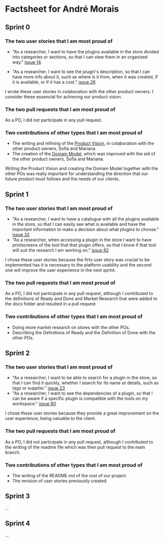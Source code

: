 
# Factsheet for André Morais

## Sprint 0

### The two user stories that I am most proud of

 * "As a researcher, I want to have the plugins available in the store divided into categories or sections, so that I can view them in an organized way." [issue 14](https://github.com/FEUP-MEIC-DS-2023-1MEIC08/VAXPRED/issues/14). 

 * "As a researcher, I want to see the plugin's description, so that I can have more info about it, such as where is it from, when it was created, if it is available, or if it has a cost." [issue 26](https://github.com/FEUP-MEIC-DS-2023-1MEIC08/VAXPRED/issues/26)

I wrote these user stories in colaboration with the other product owners. I consider these essencial for achieving our product vision.

### The two pull requests that I am most proud of

As a PO, I did not participate in any pull request.

### Two contributions of other types that I am most proud of

 * The writing and refining of the [Product Vision](/docs/product.md), in colaboration with the other product owners, Sofia and Mariana.
 * The creation of the [Domain Model](/docs/product.md), which was improved with the aid of the other product owners, Sofia and Mariana.

Writing the Product Vision and creating the Domain Model together with the other POs was really important for understanding the direction that our future product must follows and the needs of our clients.


## Sprint 1

### The two user stories that I am most proud of

* "As a researcher, I want to have a catalogue with all the plugins available in the store, so that I can easily see what is available and have the important information to make a decision about what plugins to choose." [issue 32](https://github.com/FEUP-MEIC-DS-2023-1MEIC08/VAXPRED/issues/32)
* "As a researcher, when accessing a plugin in the store I want to have printscreens of the tool that that plugin offers, so that I know if that tool will suit the research I am working on." [issue 82](https://github.com/FEUP-MEIC-DS-2023-1MEIC08/VAXPRED/issues/82)

I chose these user stories because the firts user story was crucial to be implemented has it is necessary to the platform usability and the second one will improve the user experience in the next sprint.

### The two pull requests that I am most proud of

As a PO, I did not participate in any pull request, although I contributed to the definitions of Ready and Done and Market Research that were added to the docs folder and resulted in a pull request.

### Two contributions of other types that I am most proud of

* Doing more market research on stores with the other POs.
* Describing the Definitions of Ready and the Definition of Done with the other POs.

## Sprint 2

### The two user stories that I am most proud of

* "As a researcher, I want to be able to search for a plugin in the store, so that I can find it quickly, whether I search for its name or details, such as tags or supplier." [issue 23](https://github.com/FEUP-MEIC-DS-2023-1MEIC08/VAXPRED/issues/23)
* "As a researcher, I want to see the dependencies of a plugin, so that I can be aware if a specific plugin is compatible with the tools on my workspace." [issue 80](https://github.com/FEUP-MEIC-DS-2023-1MEIC08/VAXPRED/issues/80)

I chose these user stories because they provide a great improvement on the user experience, being valuable to the client.

### The two pull requests that I am most proud of

As a PO, I did not participate in any pull request, although I contributed to the writing of the readme file which was then pull request to the main branch.

### Two contributions of other types that I am most proud of

* The writing of the README.md of the root of our project.
* The revision of user stories previously created.


## Sprint 3

...


## Sprint 4

...


